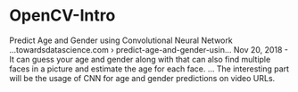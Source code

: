 # OpenCV-Intro


Predict Age and Gender using Convolutional Neural Network ...towardsdatascience.com › predict-age-and-gender-usin...
Nov 20, 2018 - It can guess your age and gender along with that can also find multiple faces in a picture and estimate the age for each face. ... The interesting part will be the usage of CNN for age and gender predictions on video URLs.
